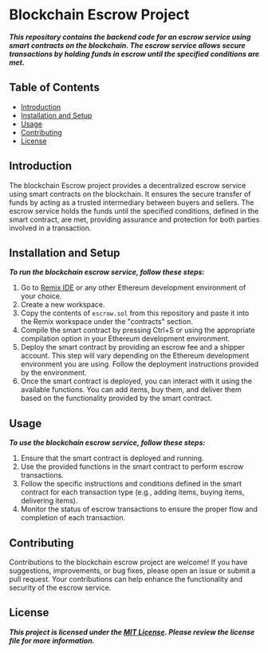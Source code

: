 # Blockchain Escrow Project

***This repository contains the backend code for an escrow service using smart contracts on the blockchain. The escrow service allows secure transactions by holding funds in escrow until the specified conditions are met.***

## Table of Contents

- [Introduction](#introduction)
- [Installation and Setup](#installation-and-setup)
- [Usage](#usage)
- [Contributing](#contributing)
- [License](#license)

## Introduction

The blockchain Escrow project provides a decentralized escrow service using smart contracts on the blockchain. It ensures the secure transfer of funds by acting as a trusted intermediary between buyers and sellers. The escrow service holds the funds until the specified conditions, defined in the smart contract, are met, providing assurance and protection for both parties involved in a transaction.

## Installation and Setup

***To run the blockchain escrow service, follow these steps:***

1. Go to [Remix IDE](https://remix.ethereum.org) or any other Ethereum development environment of your choice.
2. Create a new workspace.
3. Copy the contents of `escrow.sol` from this repository and paste it into the Remix workspace under the "contracts" section.
4. Compile the smart contract by pressing Ctrl+S or using the appropriate compilation option in your Ethereum development environment.
5. Deploy the smart contract by providing an escrow fee and a shipper account. This step will vary depending on the Ethereum development environment you are using. Follow the deployment instructions provided by the environment.
6. Once the smart contract is deployed, you can interact with it using the available functions. You can add items, buy them, and deliver them based on the functionality provided by the smart contract.

## Usage

***To use the blockchain escrow service, follow these steps:***

1. Ensure that the smart contract is deployed and running.
2. Use the provided functions in the smart contract to perform escrow transactions.
3. Follow the specific instructions and conditions defined in the smart contract for each transaction type (e.g., adding items, buying items, delivering items).
4. Monitor the status of escrow transactions to ensure the proper flow and completion of each transaction.

## Contributing

Contributions to the blockchain escrow project are welcome! If you have suggestions, improvements, or bug fixes, please open an issue or submit a pull request. Your contributions can help enhance the functionality and security of the escrow service.

## License

***This project is licensed under the [MIT License](LICENSE). Please review the license file for more information.***

